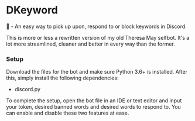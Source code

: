 # DKeyword
🤚 - An easy way to pick up upon, respond to or block keywords in Discord.

This is more or less a rewritten version of my old Theresa May selfbot. It's a lot more streamlined, cleaner and better in every way than the former.

### Setup
Download the files for the bot and make sure Python 3.6+ is installed.
After this, simply install the following dependencies:
- discord.py

To complete the setup, open the bot file in an IDE or text editor and input your token, desired banned words and desired words to respond to.
You can enable and disable these two features at ease.
